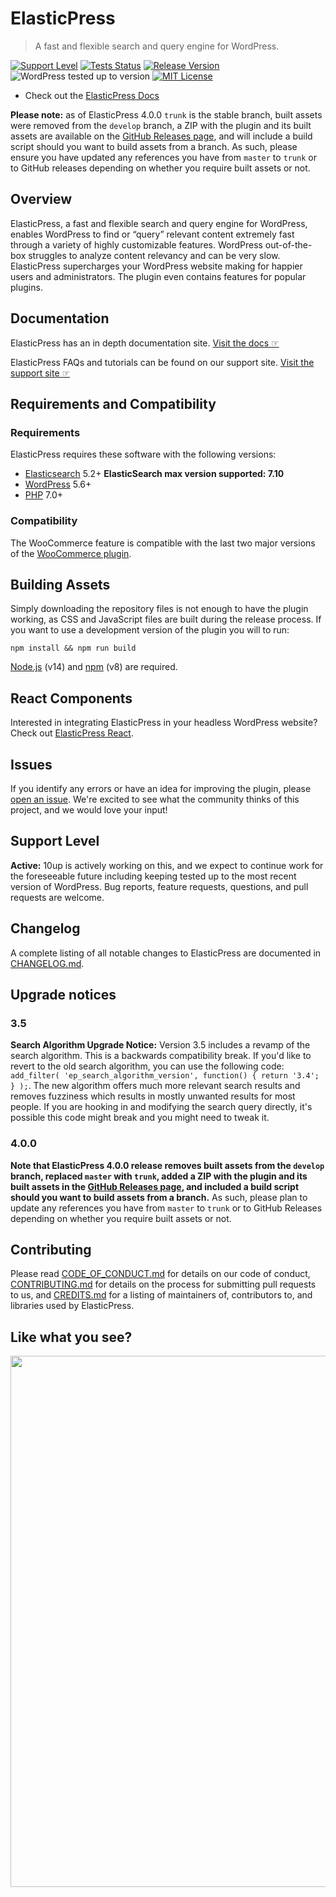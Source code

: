 # ElasticPress

> A fast and flexible search and query engine for WordPress.

[![Support Level](https://img.shields.io/badge/support-active-green.svg)](#support-level) [![Tests Status](https://github.com/10up/ElasticPress/actions/workflows/test.yml/badge.svg?branch=develop)](https://github.com/10up/ElasticPress) [![Release Version](https://img.shields.io/github/release/10up/ElasticPress.svg)](https://github.com/10up/ElasticPress/releases/latest) ![WordPress tested up to version](https://img.shields.io/wordpress/plugin/tested/elasticpress?label=WordPress) [![MIT License](https://img.shields.io/github/license/10up/ElasticPress.svg)](https://github.com/10up/ElasticPress/blob/develop/LICENSE.md)

* Check out the [ElasticPress Docs](https://10up.github.io/ElasticPress/)

**Please note:** as of ElasticPress 4.0.0 `trunk` is the stable branch, built assets were removed from the `develop` branch, a ZIP with the plugin and its built assets are available on the [GitHub Releases page](https://github.com/10up/ElasticPress/releases), and will include a build script should you want to build assets from a branch.  As such, please ensure you have updated any references you have from `master` to `trunk` or to GitHub releases depending on whether you require built assets or not.

## Overview

ElasticPress, a fast and flexible search and query engine for WordPress, enables WordPress to find or “query” relevant content extremely fast through a variety of highly customizable features. WordPress out-of-the-box struggles to analyze content relevancy and can be very slow. ElasticPress supercharges your WordPress website making for happier users and administrators. The plugin even contains features for popular plugins.

## Documentation

ElasticPress has an in depth documentation site. [Visit the docs ☞](https://10up.github.io/ElasticPress/)

ElasticPress FAQs and tutorials can be found on our support site. [Visit the support site ☞](https://elasticpress.zendesk.com/hc/en-us)

## Requirements and Compatibility

### Requirements

ElasticPress requires these software with the following versions:

* [Elasticsearch](https://www.elastic.co) 5.2+ **ElasticSearch max version supported: 7.10**
* [WordPress](https://wordpress.org) 5.6+
* [PHP](https://php.net/) 7.0+

### Compatibility

The WooCommerce feature is compatible with the last two major versions of the [WooCommerce plugin](https://wordpress.org/plugins/woocommerce/).

## Building Assets

Simply downloading the repository files is not enough to have the plugin working, as CSS and JavaScript files are built during the release process. If you want to use a development version of the plugin you will to run:

`npm install && npm run build`

[Node.js](https://nodejs.org/en/) (v14) and [npm](https://www.npmjs.com/) (v8) are required.

## React Components

Interested in integrating ElasticPress in your headless WordPress website? Check out [ElasticPress React](https://github.com/10up/elasticpress-react).

## Issues

If you identify any errors or have an idea for improving the plugin, please [open an issue](https://github.com/10up/ElasticPress/issues?state=open). We're excited to see what the community thinks of this project, and we would love your input!

## Support Level

**Active:** 10up is actively working on this, and we expect to continue work for the foreseeable future including keeping tested up to the most recent version of WordPress.  Bug reports, feature requests, questions, and pull requests are welcome.

## Changelog

A complete listing of all notable changes to ElasticPress are documented in [CHANGELOG.md](https://github.com/10up/elasticpress/blob/develop/CHANGELOG.md).

## Upgrade notices

### 3.5

**Search Algorithm Upgrade Notice:** Version 3.5 includes a revamp of the search algorithm. This is a backwards compatibility break. If you'd like to revert to the old search algorithm, you can use the following code: `add_filter( 'ep_search_algorithm_version', function() { return '3.4'; } );`. The new algorithm offers much more relevant search results and removes fuzziness which results in mostly unwanted results for most people. If you are hooking in and modifying the search query directly, it's possible this code might break and you might need to tweak it.

### 4.0.0

**Note that ElasticPress 4.0.0 release removes built assets from the `develop` branch, replaced `master` with `trunk`, added a ZIP with the plugin and its built assets in the [GitHub Releases page](https://github.com/10up/ElasticPress/releases), and included a build script should you want to build assets from a branch.**  As such, please plan to update any references you have from `master` to `trunk` or to GitHub Releases depending on whether you require built assets or not.

## Contributing

Please read [CODE_OF_CONDUCT.md](https://github.com/10up/elasticpress/blob/develop/CODE_OF_CONDUCT.md) for details on our code of conduct, [CONTRIBUTING.md](https://github.com/10up/elasticpress/blob/develop/CONTRIBUTING.md) for details on the process for submitting pull requests to us, and [CREDITS.md](https://github.com/10up/elasticpress/blob/develop/CREDITS.md) for a listing of maintainers of, contributors to, and libraries used by ElasticPress.

## Like what you see?

<p align="center">
<a href="https://10up.com/contact/"><img src="https://10up.com/uploads/2016/10/10up-Github-Banner.png" width="850"></a>
</p>
